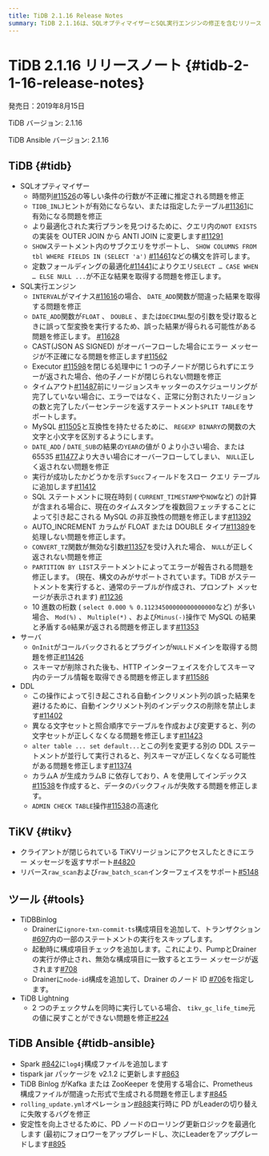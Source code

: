 ```yaml
---
title: TiDB 2.1.16 Release Notes
summary: TiDB 2.1.16は、SQLオプティマイザーとSQL実行エンジンの修正を含むリリースです。また、サーバ、DDL、TiKV、ツールにも修正が含まれています。TiDB Ansibleもいくつかの修正が含まれています。
---
```


# TiDB 2.1.16 リリースノート {#tidb-2-1-16-release-notes}

発売日：2019年8月15日

TiDB バージョン: 2.1.16

TiDB Ansible バージョン: 2.1.16

## TiDB {#tidb}

-   SQLオプティマイザー
    -   時間列[#11526](https://github.com/pingcap/tidb/pull/11526)の等しい条件の行数が不正確に推定される問題を修正
    -   `TIDB_INLJ`ヒントが有効にならない、または指定したテーブル[#11361](https://github.com/pingcap/tidb/pull/11361)に有効になる問題を修正
    -   より最適化された実行プランを見つけるために、クエリ内の`NOT EXISTS`の実装を OUTER JOIN から ANTI JOIN に変更します[#11291](https://github.com/pingcap/tidb/pull/11291)
    -   `SHOW`ステートメント内のサブクエリをサポートし、 `SHOW COLUMNS FROM tbl WHERE FIELDS IN (SELECT 'a')` [#11461](https://github.com/pingcap/tidb/pull/11461)などの構文を許可します。
    -   定数フォールディングの最適化[#11441](https://github.com/pingcap/tidb/pull/11441)によりクエリ`SELECT … CASE WHEN … ELSE NULL ...`が不正な結果を取得する問題を修正します。
-   SQL実行エンジン
    -   `INTERVAL`がマイナス[#11616](https://github.com/pingcap/tidb/pull/11616)の場合、 `DATE_ADD`関数が間違った結果を取得する問題を修正
    -   `DATE_ADD`関数が`FLOAT` 、 `DOUBLE` 、または`DECIMAL`型の引数を受け取るときに誤って型変換を実行するため、誤った結果が得られる可能性がある問題を修正します。 [#11628](https://github.com/pingcap/tidb/pull/11628)
    -   CAST(JSON AS SIGNED) がオーバーフローした場合にエラー メッセージが不正確になる問題を修正します[#11562](https://github.com/pingcap/tidb/pull/11562)
    -   Executor [#11598](https://github.com/pingcap/tidb/pull/11598)を閉じる処理中に 1 つの子ノードが閉じられずにエラーが返された場合、他の子ノードが閉じられない問題を修正
    -   タイムアウト[#11487](https://github.com/pingcap/tidb/pull/11487)前にリージョンスキャッターのスケジューリングが完了していない場合に、エラーではなく、正常に分割されたリージョンの数と完了したパーセンテージを返すステートメント`SPLIT TABLE`をサポートします。
    -   MySQL [#11505](https://github.com/pingcap/tidb/pull/11505)と互換性を持たせるために、 `REGEXP BINARY`の関数の大文字と小文字を区別するようにします。
    -   `DATE_ADD` / `DATE_SUB`の結果の`YEAR`の値が 0 より小さい場合、または 65535 [#11477](https://github.com/pingcap/tidb/pull/11477)より大きい場合にオーバーフローしてしまい、 `NULL`正しく返されない問題を修正
    -   実行が成功したかどうかを示す`Succ`フィールドをスロー クエリ テーブルに追加します[#11412](https://github.com/pingcap/tidb/pull/11421)
    -   SQL ステートメントに現在時刻 ( `CURRENT_TIMESTAMP`や`NOW`など) の計算が含まれる場合に、現在のタイムスタンプを複数回フェッチすることによって引き起こされる MySQL の非互換性の問題を修正します[#11392](https://github.com/pingcap/tidb/pull/11392)
    -   AUTO_INCREMENT カラムが FLOAT または DOUBLE タイプ[#11389](https://github.com/pingcap/tidb/pull/11389)を処理しない問題を修正します。
    -   `CONVERT_TZ`関数が無効な引数[#11357](https://github.com/pingcap/tidb/pull/11357)を受け入れた場合、 `NULL`が正しく返されない問題を修正
    -   `PARTITION BY LIST`ステートメントによってエラーが報告される問題を修正します。 (現在、構文のみがサポートされています。TiDB がステートメントを実行すると、通常のテーブルが作成され、プロンプト メッセージが表示されます) [#11236](https://github.com/pingcap/tidb/pull/11236)
    -   10 進数の桁数 ( `select 0.000 % 0.11234500000000000000`など) が多い場合、 `Mod(%)` 、 `Multiple(*)` 、および`Minus(-)`操作で MySQL の結果と矛盾する`0`結果が返される問題を修正します[#11353](https://github.com/pingcap/tidb/pull/11353)
-   サーバ
    -   `OnInit`がコールバックされるとプラグインが`NULL`ドメインを取得する問題を修正[#11426](https://github.com/pingcap/tidb/pull/11426)
    -   スキーマが削除された後も、HTTP インターフェイスを介してスキーマ内のテーブル情報を取得できる問題を修正します[#11586](https://github.com/pingcap/tidb/pull/11586)
-   DDL
    -   この操作によって引き起こされる自動インクリメント列の誤った結果を避けるために、自動インクリメント列のインデックスの削除を禁止します[#11402](https://github.com/pingcap/tidb/pull/11402)
    -   異なる文字セットと照合順序でテーブルを作成および変更すると、列の文字セットが正しくなくなる問題を修正します[#11423](https://github.com/pingcap/tidb/pull/11423)
    -   `alter table ... set default...`とこの列を変更する別の DDL ステートメントが並行して実行されると、列スキーマが正しくなくなる可能性がある問題を修正します[#11374](https://github.com/pingcap/tidb/pull/11374)
    -   カラムA が生成カラムB に依存しており、A を使用してインデックス[#11538](https://github.com/pingcap/tidb/pull/11538)を作成すると、データのバックフィルが失敗する問題を修正します。
    -   `ADMIN CHECK TABLE`操作[#11538](https://github.com/pingcap/tidb/pull/11676)の高速化

## TiKV {#tikv}

-   クライアントが閉じられている TiKVリージョンにアクセスしたときにエラー メッセージを返すサポート[#4820](https://github.com/tikv/tikv/pull/4820)
-   リバース`raw_scan`および`raw_batch_scan`インターフェイスをサポート[#5148](https://github.com/tikv/tikv/pull/5148)

## ツール {#tools}

-   TiDBBinlog
    -   Drainerに`ignore-txn-commit-ts`構成項目を追加して、トランザクション[#697](https://github.com/pingcap/tidb-binlog/pull/697)内の一部のステートメントの実行をスキップします。
    -   起動時に構成項目チェックを追加します。これにより、PumpとDrainerの実行が停止され、無効な構成項目に一致するとエラー メッセージが返されます[#708](https://github.com/pingcap/tidb-binlog/pull/708)
    -   Drainerに`node-id`構成を追加して、Drainer のノード ID [#706](https://github.com/pingcap/tidb-binlog/pull/706)を指定します。
-   TiDB Lightning
    -   2 つのチェックサムを同時に実行している場合、 `tikv_gc_life_time`元の値に戻すことができない問題を修正[#224](https://github.com/pingcap/tidb-lightning/pull/224)

## TiDB Ansible {#tidb-ansible}

-   Spark [#842](https://github.com/pingcap/tidb-ansible/pull/842)に`log4j`構成ファイルを追加します
-   tispark jar パッケージを v2.1.2 に更新します[#863](https://github.com/pingcap/tidb-ansible/pull/863)
-   TiDB Binlog がKafka または ZooKeeper を使用する場合に、Prometheus 構成ファイルが間違った形式で生成される問題を修正します[#845](https://github.com/pingcap/tidb-ansible/pull/845)
-   `rolling_update.yml`オペレーション[#888](https://github.com/pingcap/tidb-ansible/pull/888)実行時に PD がLeaderの切り替えに失敗するバグを修正
-   安定性を向上させるために、PD ノードのローリング更新ロジックを最適化します (最初にフォロワーをアップグレードし、次にLeaderをアップグレードします[#895](https://github.com/pingcap/tidb-ansible/pull/895)
